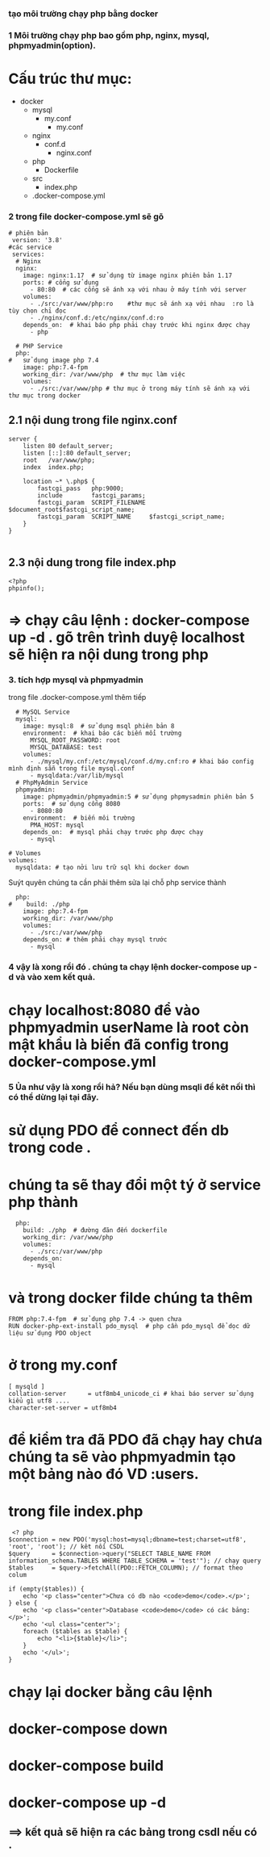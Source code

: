 ### tạo môi trường chạy php bằng docker
### 1 Môi trường chạy php bao gồm php, nginx, mysql, phpmyadmin(option).
# Cấu trúc thư mục:
 * docker 
    * mysql
        * my.conf
            * my.conf
    * nginx
        * conf.d
            * nginx.conf
    + php 
        * Dockerfile
    * src
        * index.php
    * .docker-compose.yml
### 2 trong file docker-compose.yml sẽ gõ
```
# phiên bản
 version: '3.8'
#các service
 services:  
  # Nginx 
  nginx:
    image: nginx:1.17  # sử dụng từ image nginx phiên bản 1.17
    ports: # cổng sử dụng
      - 80:80  # các cổng sẽ ánh xạ với nhau ở máy tính với server
    volumes:
      - ./src:/var/www/php:ro    #thư mục sẽ ánh xạ với nhau  :ro là tùy chọn chỉ đọc
      - ./nginx/conf.d:/etc/nginx/conf.d:ro
    depends_on:  # khai báo php phải chạy trước khi nginx được chạy
      - php

  # PHP Service
  php:
#   sử dụng image php 7.4
    image: php:7.4-fpm 
    working_dir: /var/www/php  # thư mục làm việc 
    volumes:
      - ./src:/var/www/php # thư mục ở trong máy tính sẽ ánh xạ với thư mục trong docker 

```
## 2.1 nội dung trong file nginx.conf

```
server {
    listen 80 default_server;
    listen [::]:80 default_server;
    root   /var/www/php;
    index  index.php;

    location ~* \.php$ {
        fastcgi_pass   php:9000;
        include        fastcgi_params;
        fastcgi_param  SCRIPT_FILENAME $document_root$fastcgi_script_name;
        fastcgi_param  SCRIPT_NAME     $fastcgi_script_name;
    }
}


```

## 2.3 nội dung trong file index.php 

```
<?php
phpinfo();

```

# => chạy câu lệnh : docker-compose up -d . gõ trên trình duyệ localhost sẽ hiện ra nội dung trong php

### 3. tích hợp mysql  và phpmyadmin
trong file .docker-compose.yml thêm tiếp 

```
  # MySQL Service
  mysql:
    image: mysql:8  # sử dụng msql phiên bản 8
    environment:  # khai báo các biến mổi trường
      MYSQL_ROOT_PASSWORD: root 
      MYSQL_DATABASE: test
    volumes:
      - ./mysql/my.cnf:/etc/mysql/conf.d/my.cnf:ro # khai báo config mình định sẵn trong file mysql.conf 
      - mysqldata:/var/lib/mysql
  # PhpMyAdmin Service
  phpmyadmin:
    image: phpmyadmin/phpmyadmin:5 # sử dụng phpmysadmin phiên bản 5
    ports:  # sử dụng cổng 8080
      - 8080:80  
    environment:  # biến môi trường
      PMA_HOST: mysql
    depends_on:  # mysql phải chạy trước php được chạy 
      - mysql

# Volumes
volumes:  
  mysqldata: # tạo nởi lưu trữ sql khi docker down
```

Suýt quyên chúng ta cần phải thêm sửa lại chỗ php service  thành 

```
  php:
#    build: ./php
    image: php:7.4-fpm
    working_dir: /var/www/php
    volumes:
      - ./src:/var/www/php
    depends_on: # thêm phải chạy mysql trước
      - mysql
```
### 4 vậy là xong rồi đó . chúng ta chạy lệnh docker-compose up -d và vào xem kết quả.
# chạy localhost:8080 để vào phpmyadmin userName là root còn mật khẩu là biến đã config trong docker-compose.yml

### 5 Ủa như vậy là xong rồi hả? Nếu bạn dùng msqli để kêt nối thì có thể dừng lại tại đây.
# sử dụng PDO để connect đến db trong code .
# chúng ta sẽ thay đổi một tý ở service php thành 

```
  php:
    build: ./php  # đường đãn đến dockerfile
    working_dir: /var/www/php
    volumes:
      - ./src:/var/www/php
    depends_on:
      - mysql
```

# và trong docker filde chúng ta thêm 
```
FROM php:7.4-fpm  # sử dụng php 7.4 -> quen chưa
RUN docker-php-ext-install pdo_mysql  # php cần pdo_mysql để dọc dữ liệu sử dụng PDO object
```

# ở trong my.conf 

```
[ mysqld ] 
collation-server      = utf8mb4_unicode_ci # khai báo server sử dụng kiểu gì utf8 ....
character-set-server = utf8mb4
```

# để kiểm tra đã PDO đã chạy hay chưa chúng ta sẽ vào phpmyadmin tạo một bảng nào đó VD :users.
# trong file index.php 
```
 <? php 
$connection = new PDO('mysql:host=mysql;dbname=test;charset=utf8', 'root', 'root'); // kêt nối CSDL
$query      = $connection->query("SELECT TABLE_NAME FROM information_schema.TABLES WHERE TABLE_SCHEMA = 'test'"); // chạy query
$tables     = $query->fetchAll(PDO::FETCH_COLUMN); // format theo colum 

if (empty($tables)) {
    echo '<p class="center">Chưa có db nào <code>demo</code>.</p>';
} else {
    echo '<p class="center">Database <code>demo</code> có các bảng:</p>';
    echo '<ul class="center">';
    foreach ($tables as $table) {
        echo "<li>{$table}</li>";
    }
    echo '</ul>';
}
```

# chạy lại docker bằng câu lệnh

# docker-compose down 
# docker-compose build
# docker-compose up -d 

## ==> kết quả sẽ hiện ra các bảng trong csdl nếu có . 